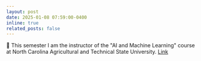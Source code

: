```yaml
---
layout: post
date: 2025-01-08 07:59:00-0400
inline: true
related_posts: false
---
```


:dizzy: This semester I am the instructor of the "AI and Machine Learning" course at North Carolina Agricultural and Technical State University.
 <a href="https://dl.acm.org/doi/abs/10.1145/3680121.3699887">Link</a>